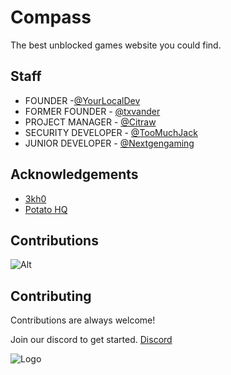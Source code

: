 
# Compass

The best unblocked games website you could find.


## Staff

- FOUNDER -[@YourLocalDev](https://github.com/your-local-indian)
- FORMER FOUNDER - [@txvander](https://github.com/txvander)
- PROJECT MANAGER - [@Citraw](https://github.com/cyancitra)
- SECURITY DEVELOPER - [@TooMuchJack](https://github.com/toomuchjack)
- JUNIOR DEVELOPER - [@Nextgengaming](https://github.com/Diddy-p)
## Acknowledgements

 - [3kh0](https://adfree3kh0.github.io/projects.html)
 - [Potato HQ](https://github.com/potat323424/potatohq)

## Contributions 

![Alt](https://repobeats.axiom.co/api/embed/6be63d91c0a623963b9ba07b8552ab9eed52365d.svg "Repobeats analytics image")

## Contributing

Contributions are always welcome!

Join our discord to get started.
[Discord](https://discord.gg/T924FV6sb8)


![Logo](https://raw.githubusercontent.com/txvander/CompassNetwork/main/images/newlogo.png)

